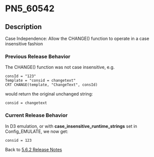 # PN5_60542

<PageHeader />

## Description

Case Independence: Allow the CHANGE() function to operate in a case insensitive fashion

### Previous Release Behavior

The CHANGE() function was not case insensitive, e.g.

```
consId = "123"
Template = "consid = changetext"
CRT CHANGE(template, "ChangeText", consId)
```

would return the original unchanged string:

```
consid = changetext
```

### Current Release Behavior

In D3 emulation, or with **case\_insensitive\_runtime\_strings** set in Config\_EMULATE, we now get:

```
consid = 123
```

Back to [5.6.2 Release Notes](./../README.md)

  
<PageFooter />
